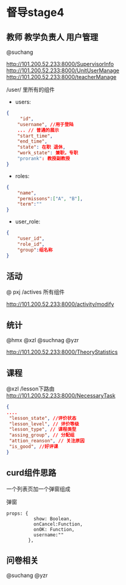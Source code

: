 # 督导stage4

## 教师 教学负责人 用户管理
@suchang

http://101.200.52.233:8000/SupervisorInfo
http://101.200.52.233:8000/UnitUserManage
http://101.200.52.233:8000/teacherManage

/user/ 里所有的组件

* users:

```json
{ 
     "id",
	"username", //用于登陆
    ... // 普通的展示
    "start_time",
    "end_time",
    "state": 在职 退休,
    "work_state": 兼职，专职
    "prorank": 教授副教授
}
```

* roles:

```json
{
	"name", 
    "permissons":["A", "B"],
    "term":""
}
```

* user_role:

```json
{
	"user_id",
    "role_id",
    "group":组名称
}
```

## 活动
@ pxj
/actives 所有组件

http://101.200.52.233:8000/activity/modify

## 统计
@hmx @xzl @suchnag @yzr

http://101.200.52.233:8000/TheoryStatistics

## 课程 
@xzl
/lesson下路由  
http://101.200.52.233:8000/NecessaryTask

```json
{
....
 "lesson_state", //评价状态
 "lesson_level", // 评价等级
 "lesson_type", // 课程类型
 "assing_group", // 分配组
 "attion_reanson", // 关注原因
 "is_good", //好评课
}
```

## curd组件思路
一个列表页加一个弹窗组成

弹窗
```
props: {
          show: Boolean,
          onCancel:Function,
          onOK: Function,
          username:""
        },
```


## 问卷相关
@suchang @yzr
